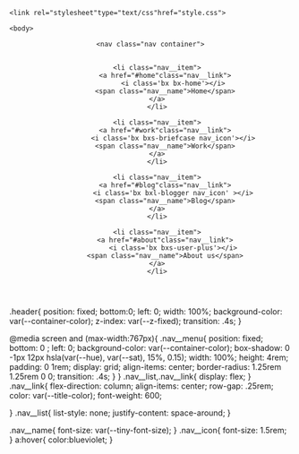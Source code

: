 <!DOCTYPE html>
<html lang="en">
<head>
    <meta charset="UTF-8">
    <meta http-equiv="X-UA-Compatible" content="IE=edge">
    <meta name="viewport" content="width=device-width, initial-scale=1.0">
    <link rel="stylesheet"
    href="https://cdn.jsdelivr.net/npm/boxicons@latest/css/boxicons.min.css">
    <title>Document</title>

    <link rel="stylesheet"type="text/css"href="style.css">
    

</head>


  
    <body>
  <header class="header" id="header">
   
    <nav class="nav container">
<div class="nav__menu"id="nev-menu">
    <img src="https://www.freecodecamp.org/news/content/images/size/w2000/2021/06/w-qjCHPZbeXCQ-unsplash.jpg"alt="" class="nav__image">
<ul class="nav__list">

    <li class="nav__item">
        <a href="#home"class="nav__link">
            <i class='bx bx-home'></i>
        <span class="nav__name">Home</span>
    </a>
    </li>

    <li class="nav__item">
        <a href="#work"class="nav__link">
            <i class='bx bxs-briefcase nav_icon'></i>
        <span class="nav__name">Work</span>
    </a>
    </li>

    <li class="nav__item">
        <a href="#blog"class="nav__link">
            <i class='bx bxl-blogger nav_icon' ></i>
        <span class="nav__name">Blog</span>
    </a>
    </li>

    <li class="nav__item">
        <a href="#about"class="nav__link">
            <i class='bx bxs-user-plus'></i>
        <span class="nav__name">About us</span>
    </a>
    </li>

</ul>

</div>
    </nav>
  </header>
    </body>
</html>
.header{
  position: fixed;
  bottom:0;
  left: 0;
  width: 100%;
  background-color: var(--container-color);
  z-index: var(--z-fixed);
  transition: .4s;
}

@media screen and (max-width:767px){
  .nav__menu{
    position: fixed;
  bottom: 0 ;
    left: 0;
background-color: var(--container-color);
box-shadow: 0 -1px 12px hsla(var(--hue), var(--sat), 15%, 0.15);
 width: 100%;
 height: 4rem;
 padding: 0 1rem;
 display: grid;
 align-items: center;
 border-radius: 1.25rem 1.25rem 0 0;
 transition: .4s;
}
}
.nav__list,.nav__link{
  display: flex;
}
.nav__link{
  flex-direction: column;
  align-items: center;
  row-gap: .25rem;
color: var(--title-color);
font-weight: 600;
  
}
.nav__list{
  list-style: none;
  justify-content: space-around;
}

.nav__name{
  font-size: var(--tiny-font-size);
}
.nav__icon{
  font-size: 1.5rem;
}
a:hover{
  color:blueviolet;
}
